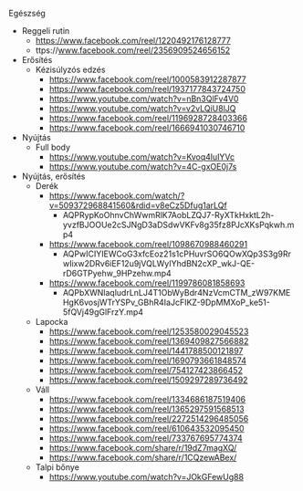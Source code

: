 
Egészség
 - Reggeli rutin       
   - https://www.facebook.com/reel/1220492176128777
   - ttps://www.facebook.com/reel/2356909524656152
 - Erősítés
   - Kézisúlyzós edzés
     - https://www.facebook.com/reel/1000583912287877
     - https://www.facebook.com/reel/1937177843724750
     - https://www.youtube.com/watch?v=nBn3QlFv4V0
     - https://www.youtube.com/watch?v=v2vLQiU8lJQ
     - https://www.facebook.com/reel/1196928728403366
     - https://www.facebook.com/reel/1666941030746710
 - Nyújtás
   - Full body
     - https://www.youtube.com/watch?v=Kvoq4luIYVc
     - https://www.youtube.com/watch?v=4C-gxOE0j7s
 - Nyújtás, erősítés
   - Derék   
     - https://www.facebook.com/watch/?v=509372968841560&rdid=v8eCz5Dfug1arLQf
       - AQPRypKoOhnvChWwmRlK7AobLZQJ7-RyXTkHxktL2h-yvzfBJOOUe2cSJNgD3aDSdwVKFv8g35fz8PJcXKsPqkwh.mp4
     - https://www.facebook.com/reel/1098670988460291
       - AQPwICIYIEWCoG3xfcEoz21s1cPHuvrSO6QOwXQp3S3g9RrwIixw2DRv6iEF12u9jVQLWyIYhdBN2cXP_wkJ-QE-rD6GTPyehw_9HPzehw.mp4
     - https://www.facebook.com/reel/1199786081858693
       - AQPbXWNlaqludrLnLJ4T1ObWyBdr4NzVcmCTM_zW97KMEHgK6vosjWTrYSPv_GBhR4IaJcFIKZ-9DpMMXoP_ke51-5fQVj49gGlFrzY.mp4 
    - Lapocka
       - https://www.facebook.com/reel/1253580029045523
       - https://www.facebook.com/reel/1369409827566882
       - https://www.facebook.com/reel/1441788500121897
       - https://www.facebook.com/reel/1690793661848574
       - https://www.facebook.com/reel/754127423866452
       - https://www.facebook.com/reel/1509297289736492
    - Váll
       - https://www.facebook.com/reel/1334686187519406
       - https://www.facebook.com/reel/1365297591568513
       - https://www.facebook.com/reel/2272514296485056
       - https://www.facebook.com/reel/610643532095450
       - https://www.facebook.com/reel/733767695774374
       - https://www.facebook.com/share/r/19dZ7magXQ/
       - https://www.facebook.com/share/r/1CQzewABex/
    - Talpi bőnye     
       - https://www.youtube.com/watch?v=JOkGFewUg88

